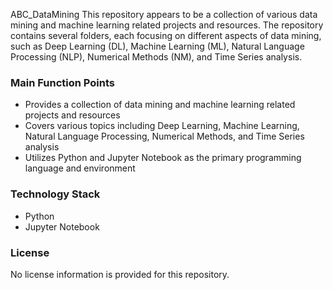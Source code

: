  ABC_DataMining
This repository appears to be a collection of various data mining and machine learning related projects and resources. The repository contains several folders, each focusing on different aspects of data mining, such as Deep Learning (DL), Machine Learning (ML), Natural Language Processing (NLP), Numerical Methods (NM), and Time Series analysis.

### Main Function Points
- Provides a collection of data mining and machine learning related projects and resources
- Covers various topics including Deep Learning, Machine Learning, Natural Language Processing, Numerical Methods, and Time Series analysis
- Utilizes Python and Jupyter Notebook as the primary programming language and environment

### Technology Stack
- Python
- Jupyter Notebook

### License
No license information is provided for this repository.

